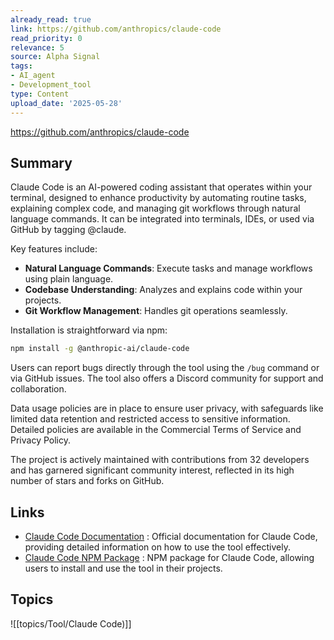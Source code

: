 ```yaml
---
already_read: true
link: https://github.com/anthropics/claude-code
read_priority: 0
relevance: 5
source: Alpha Signal
tags:
- AI_agent
- Development_tool
type: Content
upload_date: '2025-05-28'
---
```


https://github.com/anthropics/claude-code
## Summary

Claude Code is an AI-powered coding assistant that operates within your terminal, designed to enhance productivity by automating routine tasks, explaining complex code, and managing git workflows through natural language commands. It can be integrated into terminals, IDEs, or used via GitHub by tagging @claude.

Key features include:
- **Natural Language Commands**: Execute tasks and manage workflows using plain language.
- **Codebase Understanding**: Analyzes and explains code within your projects.
- **Git Workflow Management**: Handles git operations seamlessly.

Installation is straightforward via npm:
```bash
npm install -g @anthropic-ai/claude-code
```

Users can report bugs directly through the tool using the `/bug` command or via GitHub issues. The tool also offers a Discord community for support and collaboration.

Data usage policies are in place to ensure user privacy, with safeguards like limited data retention and restricted access to sensitive information. Detailed policies are available in the Commercial Terms of Service and Privacy Policy.

The project is actively maintained with contributions from 32 developers and has garnered significant community interest, reflected in its high number of stars and forks on GitHub.
## Links

- [Claude Code Documentation](https://docs.anthropic.com/s/claude-code) : Official documentation for Claude Code, providing detailed information on how to use the tool effectively.
- [Claude Code NPM Package](https://www.npmjs.com/package/@anthropic-ai/claude-code) : NPM package for Claude Code, allowing users to install and use the tool in their projects.

## Topics

![[topics/Tool/Claude Code)]]